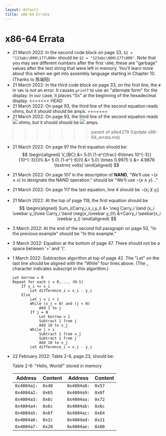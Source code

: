 ```yaml
---
layout: default
title: x86-64 Errata
---
```

# x86-64 Errata

- 21 March 2022: In the second code block on page 33, `$2 = "123abc\000\177\000>` should be `$2 = "123abc\000\177\000"`. Note that you may see different numbers after the first `\000`; these are "garbage" values after the text string that were left in memory. You'll learn more about this when we get into assembly language starting in Chapter 10. (Thanks to 陈端阳)
- 21 March 2022: In the third code block on page 33, on the first line, the `#` in `%#x` is *not* an error. It causes `printf` to use an "alternate form" for the display. In our case, it places "0x" at the beginning of the hexadecimal display.
<<<<<<< HEAD
- 21 March 2022: On page 93, the third line of the second equation reads  ohms, but it should should be  amps.
=======
- 21 March 2022: On page 93, the third line of the second equation reads <img src="https://render.githubusercontent.com/render/math?math=2.0\times 10^{-3}"> ohms, but it should should be <img src="https://render.githubusercontent.com/render/math?math=2.0\times 10^{-3}"> amps.
>>>>>>> parent of a9e4279 (Update x86-64_errata.md)
- 21 March 2022: On page 97 the first equation should be:
  $$
  \begin{aligned}
    V_{BC} &= 5.0\ (1-e^{\frac{-6\times 10^{-3}}{10^{-3}}})\\
           &= 5.0\ (1-e^{-6})\\
           &= 5.0\ \times 0.9975 \\
           &= 4.9876 \textrm{ volts}
  \end{aligned}
  $$
- 21 March 2022: On page 107 in the description of **NAND**, "We’ll use $\neg(x\land x)$ to designate the NAND operation." should be "We’ll use $\neg(x\land y)...$"
- 21 March 2022: On page 117 the last equation, line 4 should be $\neg(x_i \veebar y_i)$
- 21 March 2022: At the top of page 118, the first equation should be
  $$
  \begin{aligned}
    Sum_i(Carry_i,x_i,y_i) &= \neg Carry_i \land (x_i \veebar y_i)\vee Carry_i \land \neg(x_i\veebar y_i)\\
                           &=Carry_i \veebar(x_i \veebar y_i)
  \end{aligned}
  $$
- 3 March 2022: At the end of the second full paragraph on page 50, "In the previous example" should be "In this example."
- 3 March 2022: Equation at the bottom of page 47. There should not be a space between '+' and '('.
- 1 March 2022: Subtraction algorithm at top of page 42. The "Let" on the last line should be aligned with the "While" four lines above. (The _ character indicates subscript in this algorithm.)
    ```
    Let borrow = 0
    Repeat for each i = 0,..., (N-1)
        If y_i <= x_i
            Let difference_i = x_i - y_i
        Else
            Let j = i + 1
            While (x_j = 0) and (j < N)
                Add 1 to j
            If j = N
                Let borrow = 1
                Subtract 1 from j
                Add 10 to x_j
            While j > i
                Subtract 1 from x_j
                Subtract 1 from j
                Add 10 to x_j
            Let difference_i = x_i - y_i
    ```
- 22 February 2022: Table 2-6, page 23, should be:

    Table 2-6: "Hello, World!" stored in memory
    
    |   Address   | Content |   Address    | Content |
    | ----------- | ------- | ------------ | ------- |
    | `0x4004a1:` | `0x48`  | `0x4004a8:`  | `0x57`  |
    | `0x4004a2:` | `0x65`  | `0x4004a9:`  | `0x6f`  |
    | `0x4004a3:` | `0x6c`  | `0x4004aa:`  | `0x72`  |
    | `0x4004a4:` | `0x6c`  | `0x4004ab:`  | `0x6c`  |
    | `0x4004a5:` | `0x6f`  | `0x4004ac:`  | `0x64`  |
    | `0x4004a6:` | `0x2c`  | `0x4004ad:`  | `0x21`  |
    | `0x4004a7:` | `0x20`  | `0x4004ae:`  | `0x00`  |

  